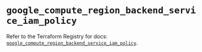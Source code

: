 # `google_compute_region_backend_service_iam_policy`

Refer to the Terraform Registry for docs: [`google_compute_region_backend_service_iam_policy`](https://registry.terraform.io/providers/hashicorp/google-beta/6.36.1/docs/resources/google_compute_region_backend_service_iam_policy).
